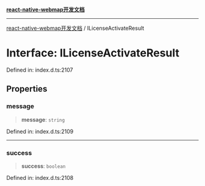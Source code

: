 [**react-native-webmap开发文档**](../README.md)

***

[react-native-webmap开发文档](../globals.md) / ILicenseActivateResult

# Interface: ILicenseActivateResult

Defined in: index.d.ts:2107

## Properties

### message

> **message**: `string`

Defined in: index.d.ts:2109

***

### success

> **success**: `boolean`

Defined in: index.d.ts:2108
